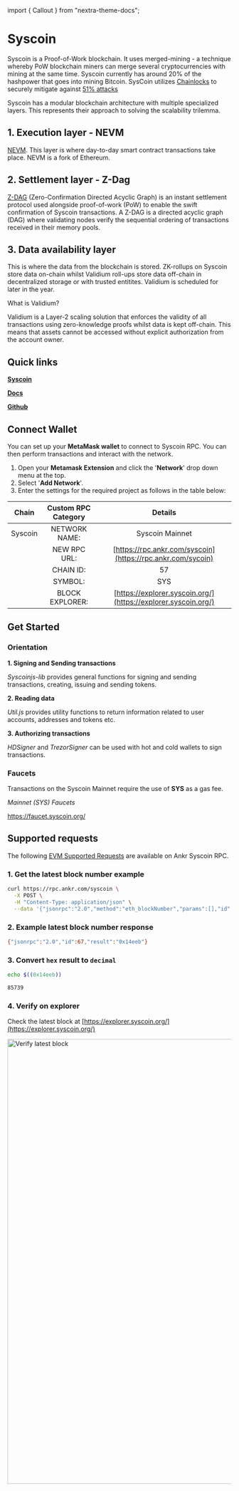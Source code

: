 import { Callout } from "nextra-theme-docs";

# Syscoin
Syscoin is a Proof-of-Work blockchain. It uses merged-mining - a technique whereby PoW blockchain miners can merge several cryptocurrencies with mining at the same time. Syscoin currently has around 20% of the hashpower that goes into mining Bitcoin. SysCoin utilizes [Chainlocks](https://docs.syscoin.org/docs/tech/chainlocks) to securely mitigate against <a href="https://www.ankr.com/docs/learn/extra/51-attacks">51% attacks</a>

Syscoin has a modular blockchain architecture with multiple specialized layers. This represents their approach to solving the scalability trilemma. 

## 1. Execution layer - NEVM

[NEVM](https://docs.syscoin.org/docs/tech/nevm). This layer is where day-to-day smart contract transactions take place.  NEVM is a fork of Ethereum. 

## 2. Settlement layer - Z-Dag

[Z-DAG](https://docs.syscoin.org/docs/tech/z-dag) (Zero-Confirmation Directed Acyclic Graph) is an instant settlement protocol used alongside proof-of-work (PoW) to enable the swift confirmation of Syscoin transactions. A Z-DAG is a directed acyclic graph (DAG) where validating nodes verify the sequential ordering of transactions received in their memory pools. 

## 3. Data availability layer 

This is where the data from the blockchain is stored. ZK-rollups on Syscoin store data on-chain whilst Validium roll-ups store data off-chain in decentralized storage or with trusted entitites. Validium is scheduled for later in the year.

<Callout>
What is Validium?

Validium is a Layer-2 scaling solution that enforces the validity of all transactions using zero-knowledge proofs whilst data is kept off-chain. This means that assets cannot be accessed without explicit authorization from the account owner. 
</Callout>

## Quick links

[**Syscoin**](https://syscoin.org/)

[**Docs**](https://docs.syscoin.org/)

[**Github**](https://github.com/syscoin)

## Connect Wallet

You can set up your **MetaMask wallet** to connect to Syscoin RPC. You can then perform transactions and interact with the network.

1. Open your **Metamask Extension** and click the '**Network**' drop down menu at the top.
2. Select '**Add Network**'.
3. Enter the settings for the required project as follows in the table below:



|        Chain        | Custom RPC Category |                           Details                          |
| :-----------------: | :-----------------: | :--------------------------------------------------------: |
| Syscoin              |    NETWORK NAME:    |                         Syscoin Mainnet                       |
|                     |     NEW RPC URL:    | [https://rpc.ankr.com/syscoin](https://rpc.ankr.com/sycoin) |
|                     |      CHAIN ID:      |                             57                             |
|                     |       SYMBOL:       |                             SYS                           |
|                     |   BLOCK EXPLORER:   |         [https://explorer.syscoin.org/](https://explorer.syscoin.org/)         |


## Get Started

### Orientation

**1. Signing and Sending transactions**

*Syscoinjs-lib* provides general functions for signing and sending transactions, creating, issuing and sending tokens.

**2. Reading data** 

*Util.js* provides utility functions to return information related to user accounts, addresses and tokens etc. 

**3. Authorizing transactions**

*HDSigner* and *TrezorSigner* can be used with hot and cold wallets to sign transactions.

### Faucets

Transactions on the Syscoin Mainnet require the use of **SYS** as a gas fee.

*Mainnet (SYS) Faucets*

https://faucet.syscoin.org/

## Supported requests

The following <a href="https://www.ankr.com/docs/build-blockchain/guides/json-methods">EVM Supported Requests</a> are available on Ankr Syscoin RPC.

### 1. Get the latest block number example

```bash
curl https://rpc.ankr.com/syscoin \
  -X POST \
  -H "Content-Type: application/json" \
  --data '{"jsonrpc":"2.0","method":"eth_blockNumber","params":[],"id":67}'

```

### 2. Example latest block number response

```bash
{"jsonrpc":"2.0","id":67,"result":"0x14eeb"}
```

### 3. Convert `hex` result to `decimal`

```bash
echo $((0x14eeb))

85739
```

### 4. Verify on explorer

Check the latest block at [https://explorer.syscoin.org/](https://explorer.syscoin.org/)  

<img src="/verify-latest-block.png" alt="Verify latest block" class="responsive-pic" width="1000" />









